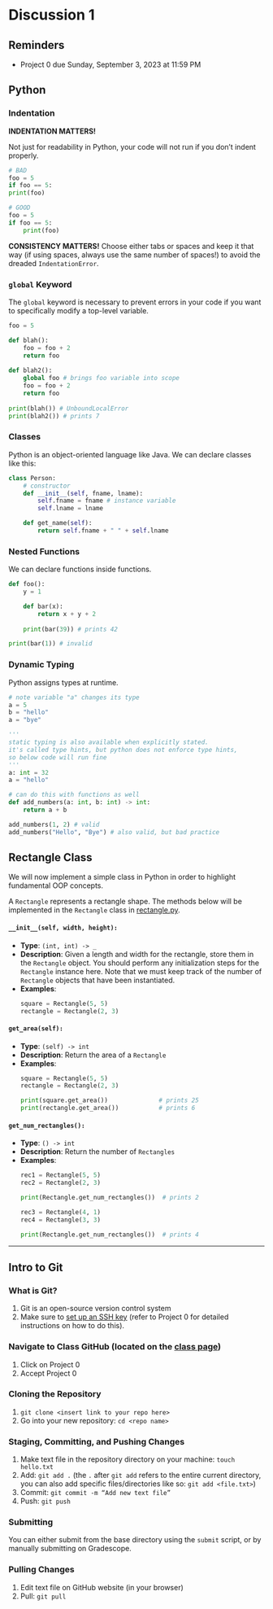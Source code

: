# Discussion 1

## Reminders

- Project 0 due Sunday, September 3, 2023 at 11:59 PM

## Python

### Indentation

**INDENTATION MATTERS!**

Not just for readability in Python, your code will not run if you don’t indent properly.

```python
# BAD
foo = 5
if foo == 5:
print(foo)

# GOOD
foo = 5
if foo == 5:
	print(foo)
```

**CONSISTENCY MATTERS!** Choose either tabs or spaces and keep it that way (if using spaces, always use the same number of spaces!) to avoid the dreaded `IndentationError`.

### `global` Keyword

The `global` keyword is necessary to prevent errors in your code if you want to specifically modify a top-level variable.

```python
foo = 5

def blah():
	foo = foo + 2
	return foo
	
def blah2():
	global foo # brings foo variable into scope
	foo = foo + 2
	return foo
	
print(blah()) # UnboundLocalError
print(blah2()) # prints 7
```

### Classes

Python is an object-oriented language like Java. We can declare classes like this:

```python
class Person:
	# constructor
	def __init__(self, fname, lname):
		self.fname = fname # instance variable
		self.lname = lname

	def get_name(self):
		return self.fname + " " + self.lname
```

### Nested Functions

We can declare functions inside functions.

```python
def foo():
	y = 1

	def bar(x):
		return x + y + 2
	
	print(bar(39)) # prints 42

print(bar(1)) # invalid
```

### Dynamic Typing

Python assigns types at runtime.

```python
# note variable "a" changes its type
a = 5
b = "hello"
a = "bye"

'''
static typing is also available when explicitly stated.
it's called type hints, but python does not enforce type hints,
so below code will run fine
'''
a: int = 32
a = "hello"

# can do this with functions as well
def add_numbers(a: int, b: int) -> int:
	return a + b

add_numbers(1, 2) # valid
add_numbers("Hello", "Bye") # also valid, but bad practice
```

## Rectangle Class

We will now implement a simple class in Python in order to highlight fundamental OOP concepts. 

A `Rectangle` represents a rectangle shape.  The methods below will be implemented in the `Rectangle` class in [rectangle.py](src/rectangle.py).

#### `__init__(self, width, height):`

- **Type**: `(int, int) -> _`
- **Description**: Given a length and width for the rectangle, store them in the `Rectangle` object.  You should perform any initialization steps for the `Rectangle` instance here. Note that we must keep track of the number of `Rectangle` objects that have been instantiated. 
- **Examples**:
  ```py
  square = Rectangle(5, 5)
  rectangle = Rectangle(2, 3)
  ```

#### `get_area(self):`

- **Type**: `(self) -> int`
- **Description**: Return the area of a `Rectangle`
- **Examples**:
  ```py
  square = Rectangle(5, 5)
  rectangle = Rectangle(2, 3)

  print(square.get_area())              # prints 25
  print(rectangle.get_area())           # prints 6
  ```

#### `get_num_rectangles():`

- **Type**: `() -> int`
- **Description**: Return the number of `Rectangles`
- **Examples**:
  ```py
  rec1 = Rectangle(5, 5)
  rec2 = Rectangle(2, 3)

  print(Rectangle.get_num_rectangles())  # prints 2

  rec3 = Rectangle(4, 1)
  rec4 = Rectangle(3, 3)

  print(Rectangle.get_num_rectangles())  # prints 4
  ```

---

## Intro to Git

### What is Git?

1. Git is an open-source version control system
2. Make sure to [set up an SSH key](https://docs.github.com/en/authentication/connecting-to-github-with-ssh/generating-a-new-ssh-key-and-adding-it-to-the-ssh-agent) (refer to Project 0 for detailed instructions on how to do this).

### Navigate to Class GitHub (located on the [class page](https://bakalian.cs.umd.edu/330))

1. Click on Project 0
2. Accept Project 0

### Cloning the Repository

1. `git clone <insert link to your repo here>`
2. Go into your new repository: `cd <repo name>`

### Staging, Committing, and Pushing Changes

1. Make text file in the repository directory on your machine: `touch hello.txt`
2. Add: `git add .`  (the `.` after `git add` refers to the entire current directory, you can also add specific files/directories like so: `git add <file.txt>`)
3. Commit: `git commit -m “Add new text file”`
4. Push: `git push`

### Submitting

You can either submit from the base directory using the `submit` script, or by manually submitting on Gradescope.

### Pulling Changes

1. Edit text file on GitHub website (in your browser)
2. Pull: `git pull`

